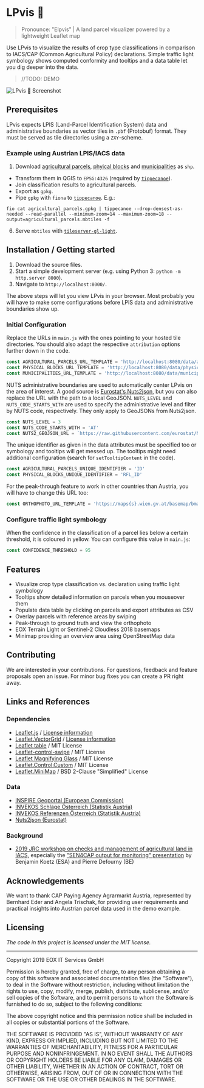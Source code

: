 # LPvis 🕺
> Pronounce: "Elpvis" | A land parcel visualizer powered by a lightweight Leaflet map

Use LPvis to visualize the results of crop type classifications in comparison to IACS/CAP (Common Agricultural Policy) declarations. Simple traffic light symbology shows computed conformity and tooltips and a data table let you dig deeper into the data.

>//TODO: DEMO

![LPvis 🕺 Screenshot](media/Screenshot_LPvis_🕺.png)

## Prerequisites

LPvis expects LPIS (Land-Parcel Identification System) data and administrative boundaries as vector tiles in `.pbf` (Protobuf) format. They must be served as tile directories using a `ZXY`-scheme.

### Example using Austrian LPIS/IACS data

1. Download [agricultural parcels](https://www.data.gv.at/katalog/dataset/e21a731f-9e08-4dd3-b9e5-cd460438a5d9), [phyical blocks](https://www.data.gv.at/katalog/dataset/b9cab416-896b-408a-8665-9f4ac30f79db) and [municipalities](https://www.data.gv.at/katalog/dataset/566c99be-b436-365e-af4f-27be6c536358) as `shp`.
- Transform them in QGIS to `EPSG:4326` (required by [`tippecanoe`](https://github.com/mapbox/tippecanoe)).
- Join classification results to agricultural parcels.
- Export as `gpkg`.
- Pipe `gpkg` with `fiona` to [`tippecanoe`](https://github.com/mapbox/tippecanoe). E.g.:
```shell
fio cat agricultural_parcels.gpkg | tippecanoe --drop-densest-as-needed --read-parallel --minimum-zoom=14 --maximum-zoom=18 --output=agricultural_parcels.mbtiles -f
```
6. Serve `mbtiles` with [`tileserver-gl-light`](https://github.com/klokantech/tileserver-gl).

## Installation / Getting started

1. Download the source files.
2. Start a simple development server (e.g. using Python 3: `python -m http.server 8000`).
3. Navigate to `http://localhost:8000/`.

The above steps will let you view LPvis in your browser. Most probably you will have to make some configurations before LPIS data and administrative boundaries show up.

### Initial Configuration

Replace the URLs in `main.js` with the ones pointing to your hosted tile directories. You should also adapt the respective `attribution` options further down in the code.

```javascript
const AGRICULTURAL_PARCELS_URL_TEMPLATE = 'http://localhost:8080/data/agricultural_parcels/{z}/{x}/{y}.pbf'
const PHYSICAL_BLOCKS_URL_TEMPLATE = 'http://localhost:8080/data/physical_blocks/{z}/{x}/{y}.pbf'
const MUNICIPALITIES_URL_TEMPLATE = 'http://localhost:8080/data/municipalities/{z}/{x}/{y}.pbf'
```

NUTS administrative boundaries are used to automatically center LPvis on the area of interest. A good source is [Eurostat's Nuts2json](https://github.com/eurostat/Nuts2json), but you can also replace the URL with the path to a local GeoJSON. `NUTS_LEVEL` and `NUTS_CODE_STARTS_WITH` are used to specify the administrative level and filter by NUTS code, respectively. They only apply to GeoJSONs from Nuts2json.

```javascript
const NUTS_LEVEL = 3
const NUTS_CODE_STARTS_WITH = 'AT'
const NUTS2_GEOJSON_URL = `https://raw.githubusercontent.com/eurostat/Nuts2json/gh-pages/2016/4258/10M/nutsrg_${NUTS_LEVEL}.json`
```

The unique identifier as given in the data attributes must be specified too or symbology and tooltips will get messed up. The tooltips might need additional configuration (search for `setTooltipContent` in the code).

```javascript
const AGRICULTURAL_PARCELS_UNIQUE_IDENTIFIER = 'ID'
const PHYSICAL_BLOCKS_UNIQUE_IDENTIFIER = 'RFL_ID'
```

For the peak-through feature to work in other countries than Austria, you will have to change this URL too:

```javascript
const ORTHOPHOTO_URL_TEMPLATE = 'https://maps{s}.wien.gv.at/basemap/bmaporthofoto30cm/normal/google3857/{z}/{y}/{x}.jpeg'
```
### Configure traffic light symbology

When the confidence in the classification of a parcel lies below a certain threshold, it is coloured in yellow. You can configure this value in `main.js`:

```javascript
const CONFIDENCE_THRESHOLD = 95
```


## Features

* Visualize crop type classification vs. declaration using traffic light symbology
* Tooltips show detailed information on parcels when you mouseover them
* Populate data table by clicking on parcels and export attributes as CSV
* Overlay parcels with reference areas by swiping
* Peak-through to ground truth and view the orthophoto
* EOX Terrain Light or Sentinel-2 Cloudless 2018 basemaps
* Minimap providing an overview area using OpenStreetMap data


## Contributing

We are interested in your contributions. For questions, feedback and feature proposals open an issue. For minor bug fixes you can create a PR right away.


## Links and References

### Dependencies
- [Leaflet.js](https://leafletjs.com/) / [License information](https://github.com/Leaflet/Leaflet/blob/master/LICENSE)
- [Leaflet.VectorGrid](https://github.com/Leaflet/Leaflet.VectorGrid) / [License information](https://github.com/Leaflet/Leaflet.VectorGrid#legalese)
- [Leaflet table](https://github.com/diogok/leaflet.table) / MIT License
- [Leaflet-control-swipe](https://github.com/frogcat/leaflet-control-swipe) / MIT License
- [Leaflet Magnifying Glass](https://github.com/bbecquet/Leaflet.MagnifyingGlass) / MIT License
- [Leaflet.Control.Custom](https://github.com/yigityuce/Leaflet.Control.Custom) / MIT License
- [Leaflet.MiniMap](https://github.com/Norkart/Leaflet-MiniMap) / BSD 2-Clause "Simplified" License

### Data
- [INSPIRE Geoportal (European Commission)](https://inspire-geoportal.ec.europa.eu/)
- [INVEKOS Schläge Österreich (Statistik Austria)](https://www.data.gv.at/katalog/dataset/e21a731f-9e08-4dd3-b9e5-cd460438a5d9)
- [INVEKOS Referenzen Österreich (Statistik Austria)](https://www.data.gv.at/katalog/dataset/b9cab416-896b-408a-8665-9f4ac30f79db)
- [Nuts2json (Eurostat)](https://github.com/eurostat/Nuts2json)

### Background
- [2019 JRC workshop on checks and management of agricultural land in IACS](https://ec.europa.eu/jrc/en/event/workshop/iacs-workshop-2019), especially the ["SEN4CAP output for monitoring" presentation](https://ec.europa.eu/jrc/sites/jrcsh/files/14-sen4cap.pdf) by Benjamin Koetz (ESA) and Pierre Defourny (BE)


## Acknowledgements
We want to thank CAP Paying Agency Agrarmarkt Austria, represented by Bernhard Eder and Angela Trischak, for providing user requirements and practical insights into Austrian parcel data used in the demo example.

## Licensing

_The code in this project is licensed under the MIT license._

___

Copyright 2019 EOX IT Services GmbH

Permission is hereby granted, free of charge, to any person obtaining a copy of this software and associated documentation files (the "Software"), to deal in the Software without restriction, including without limitation the rights to use, copy, modify, merge, publish, distribute, sublicense, and/or sell copies of the Software, and to permit persons to whom the Software is furnished to do so, subject to the following conditions:

The above copyright notice and this permission notice shall be included in all copies or substantial portions of the Software.

THE SOFTWARE IS PROVIDED "AS IS", WITHOUT WARRANTY OF ANY KIND, EXPRESS OR IMPLIED, INCLUDING BUT NOT LIMITED TO THE WARRANTIES OF MERCHANTABILITY, FITNESS FOR A PARTICULAR PURPOSE AND NONINFRINGEMENT. IN NO EVENT SHALL THE AUTHORS OR COPYRIGHT HOLDERS BE LIABLE FOR ANY CLAIM, DAMAGES OR OTHER LIABILITY, WHETHER IN AN ACTION OF CONTRACT, TORT OR OTHERWISE, ARISING FROM, OUT OF OR IN CONNECTION WITH THE SOFTWARE OR THE USE OR OTHER DEALINGS IN THE SOFTWARE.
